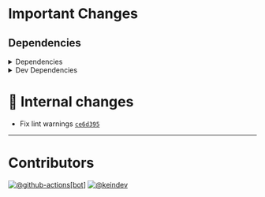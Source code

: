 # Important Changes

## Dependencies

<details>
<summary>Dependencies</summary>

- Changed **[glob](https://www.npmjs.com/package/glob)** from `^10.3.3` to `^10.3.10`
- Changed **[ignorefile-merge](https://www.npmjs.com/package/ignorefile-merge)** from `^1.1.1` to `^1.1.2`
- Changed **[package-json-helper](https://www.npmjs.com/package/package-json-helper)** from `^6.0.0` to `^6.0.1`
- Changed **[tasktree-cli](https://www.npmjs.com/package/tasktree-cli)** from `^8.0.0` to `^8.1.0`
- Changed **[yaml](https://www.npmjs.com/package/yaml)** from `^2.3.1` to `^2.3.4`

</details>

<details>
<summary>Dev Dependencies</summary>

- Changed **[@tagproject/ts-package-shared-config](https://www.npmjs.com/package/@tagproject/ts-package-shared-config)** from `^11.0.1` to `^11.0.4`
- Changed **[@types/lodash.isequal](https://www.npmjs.com/package/@types/lodash.isequal)** from `^4.5.6` to `^4.5.8`
- Changed **[@types/lodash.unionwith](https://www.npmjs.com/package/@types/lodash.unionwith)** from `^4.6.7` to `^4.6.9`
- Changed **[@types/semver](https://www.npmjs.com/package/@types/semver)** from `^7.5.0` to `^7.5.7`
- Changed **[@types/strip-comments](https://www.npmjs.com/package/@types/strip-comments)** from `^2.0.1` to `^2.0.4`
- Changed **[ts-node](https://www.npmjs.com/package/ts-node)** from `^10.9.1` to `^10.9.2`
- Removed **[@types/glob](https://www.npmjs.com/package/@types/glob)**, with `^8.1.0`

</details>

# :memo: Internal changes

- Fix lint warnings [`ce6d395`](https://github.com/keindev/standard-shared-config/commit/ce6d395729ff0873f018765fdee7186f2ebc7bc9)

---

# Contributors

[![@github-actions[bot]](https://avatars.githubusercontent.com/in/15368?v=4&s=40)](https://github.com/github-actions%5Bbot%5D) [![@keindev](https://avatars.githubusercontent.com/u/4527292?v=4&s=40)](https://github.com/keindev)
